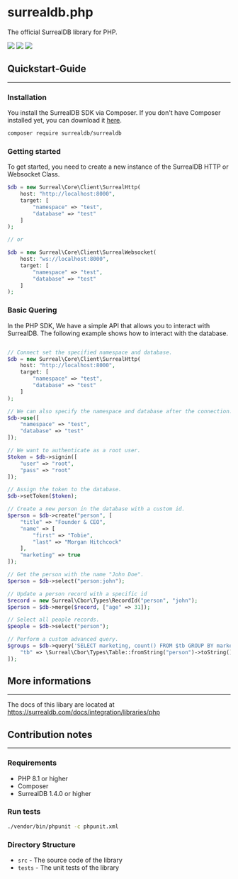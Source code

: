 # surrealdb.php

The official SurrealDB library for PHP.

[![](https://img.shields.io/badge/status-v1.0.0-ff00bb.svg?style=flat-square)](https://github.com/surrealdb/surrealdb.js)
[![](https://img.shields.io/badge/docs-view-44cc11.svg?style=flat-square)](https://surrealdb.com/docs/integration/libraries/javascript)
[![](https://img.shields.io/badge/license-Apache_License_2.0-00bfff.svg?style=flat-square)](https://github.com/surrealdb/surrealdb.php)

## Quickstart-Guide

---

### Installation

You install the SurrealDB SDK via Composer. If you don't have Composer installed yet, you can download it [here](https://getcomposer.org/download/).
```bash
composer require surrealdb/surrealdb
```

### Getting started

To get started, you need to create a new instance of the SurrealDB HTTP or Websocket Class.
```php
$db = new Surreal\Core\Client\SurrealHttp(
    host: "http://localhost:8000",
    target: [
        "namespace" => "test",
        "database" => "test"
    ]    
);

// or

$db = new Surreal\Core\Client\SurrealWebsocket(
    host: "ws://localhost:8000",
    target: [
        "namespace" => "test",
        "database" => "test"
    ]
);
```

### Basic Quering
In the PHP SDK, We have a simple API that allows you to interact with SurrealDB. The following example shows how to interact with the database.
```php

// Connect set the specified namespace and database.
$db = new Surreal\Core\Client\SurrealHttp(
    host: "http://localhost:8000",
    target: [
        "namespace" => "test",
        "database" => "test"
    ]    
);

// We can also specify the namespace and database after the connection.
$db->use([
    "namespace" => "test",
    "database" => "test"
]);

// We want to authenticate as a root user.
$token = $db->signin([
    "user" => "root",
    "pass" => "root"
]);

// Assign the token to the database.
$db->setToken($token);

// Create a new person in the database with a custom id.
$person = $db->create("person", [
    "title" => "Founder & CEO",
    "name" => [
        "first" => "Tobie",
        "last" => "Morgan Hitchcock" 
    ],
    "marketing" => true
]); 

// Get the person with the name "John Doe".
$person = $db->select("person:john");

// Update a person record with a specific id
$record = new Surreal\Cbor\Types\RecordId("person", "john");
$person = $db->merge($record, ["age" => 31]);

// Select all people records.
$people = $db->select("person");

// Perform a custom advanced query.
$groups = $db->query('SELECT marketing, count() FROM $tb GROUP BY marketing', [
    "tb" => \Surreal\Cbor\Types\Table::fromString("person")->toString()
]);

```

## More informations

---

The docs of this libary are located at https://surrealdb.com/docs/integration/libraries/php

## Contribution notes

---

### Requirements
- PHP 8.1 or higher
- Composer
- SurrealDB 1.4.0 or higher

### Run tests
```bash
./vendor/bin/phpunit -c phpunit.xml
```

### Directory Structure

- `src` - The source code of the library
- `tests` - The unit tests of the library